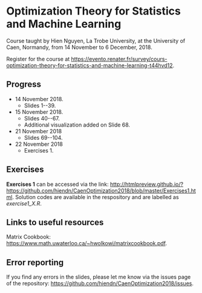 # Optimization Theory for Statistics and Machine Learning
Course taught by Hien Nguyen, La Trobe University, at the University of Caen, Normandy, from 14 November to 6 December, 2018.

Register for the course at https://evento.renater.fr/survey/cours-optimization-theory-for-statistics-and-machine-learning-t44hvd12.

## Progress
- 14 November 2018.
  - Slides 1--39.
- 15 November 2018.
  - Slides 40--67.
  - Additional visualization added on Slide 68.
- 21 November 2018
  - Slides 69--104.
- 22 November 2018
  - Exercises 1.

## Exercises

**Exercises 1** can be accessed via the link:
http://htmlpreview.github.io/?https://github.com/hiendn/CaenOptimization2018/blob/master/Exercises1.html. Solution codes are available in the respository and are labelled as *exercise1_X.R*.

## Links to useful resources
Matrix Cookbook: https://www.math.uwaterloo.ca/~hwolkowi/matrixcookbook.pdf.

## Error reporting
If you find any errors in the slides, please let me know via the issues page of the repository: https://github.com/hiendn/CaenOptimization2018/issues.
